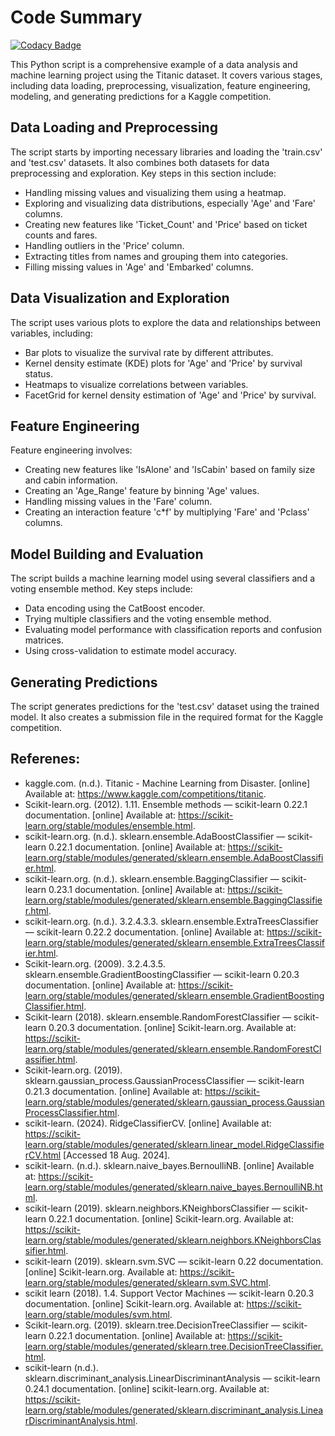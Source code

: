 # Code Summary

[![Codacy Badge](https://api.codacy.com/project/badge/Grade/4ab69129c3ac4ccca72cfd61d96c28c3)](https://app.codacy.com/gh/Abhinav330/Classification-problem-using-ensambling-on-titanic-dataset?utm_source=github.com&utm_medium=referral&utm_content=Abhinav330/Classification-problem-using-ensambling-on-titanic-dataset&utm_campaign=Badge_Grade)

This Python script is a comprehensive example of a data analysis and machine learning project using the Titanic dataset. It covers various stages, including data loading, preprocessing, visualization, feature engineering, modeling, and generating predictions for a Kaggle competition.

## Data Loading and Preprocessing

The script starts by importing necessary libraries and loading the 'train.csv' and 'test.csv' datasets. It also combines both datasets for data preprocessing and exploration. Key steps in this section include:
- Handling missing values and visualizing them using a heatmap.
- Exploring and visualizing data distributions, especially 'Age' and 'Fare' columns.
- Creating new features like 'Ticket_Count' and 'Price' based on ticket counts and fares.
- Handling outliers in the 'Price' column.
- Extracting titles from names and grouping them into categories.
- Filling missing values in 'Age' and 'Embarked' columns.

## Data Visualization and Exploration

The script uses various plots to explore the data and relationships between variables, including:
- Bar plots to visualize the survival rate by different attributes.
- Kernel density estimate (KDE) plots for 'Age' and 'Price' by survival status.
- Heatmaps to visualize correlations between variables.
- FacetGrid for kernel density estimation of 'Age' and 'Price' by survival.

## Feature Engineering

Feature engineering involves:
- Creating new features like 'IsAlone' and 'IsCabin' based on family size and cabin information.
- Creating an 'Age_Range' feature by binning 'Age' values.
- Handling missing values in the 'Fare' column.
- Creating an interaction feature 'c*f' by multiplying 'Fare' and 'Pclass' columns.

## Model Building and Evaluation

The script builds a machine learning model using several classifiers and a voting ensemble method. Key steps include:
- Data encoding using the CatBoost encoder.
- Trying multiple classifiers and the voting ensemble method.
- Evaluating model performance with classification reports and confusion matrices.
- Using cross-validation to estimate model accuracy.

## Generating Predictions

The script generates predictions for the 'test.csv' dataset using the trained model. It also creates a submission file in the required format for the Kaggle competition.

## Referenes:
- kaggle.com. (n.d.). Titanic - Machine Learning from Disaster. [online] Available at: https://www.kaggle.com/competitions/titanic.
- Scikit-learn.org. (2012). 1.11. Ensemble methods — scikit-learn 0.22.1 documentation. [online] Available at: https://scikit-learn.org/stable/modules/ensemble.html.
- scikit-learn.org. (n.d.). sklearn.ensemble.AdaBoostClassifier — scikit-learn 0.22.1 documentation. [online] Available at: https://scikit-learn.org/stable/modules/generated/sklearn.ensemble.AdaBoostClassifier.html.
- scikit-learn.org. (n.d.). sklearn.ensemble.BaggingClassifier — scikit-learn 0.23.1 documentation. [online] Available at: https://scikit-learn.org/stable/modules/generated/sklearn.ensemble.BaggingClassifier.html.
- scikit-learn.org. (n.d.). 3.2.4.3.3. sklearn.ensemble.ExtraTreesClassifier — scikit-learn 0.22.2 documentation. [online] Available at: https://scikit-learn.org/stable/modules/generated/sklearn.ensemble.ExtraTreesClassifier.html.
- Scikit-learn.org. (2009). 3.2.4.3.5. sklearn.ensemble.GradientBoostingClassifier — scikit-learn 0.20.3 documentation. [online] Available at: https://scikit-learn.org/stable/modules/generated/sklearn.ensemble.GradientBoostingClassifier.html.
- Scikit-learn (2018). sklearn.ensemble.RandomForestClassifier — scikit-learn 0.20.3 documentation. [online] Scikit-learn.org. Available at: https://scikit-learn.org/stable/modules/generated/sklearn.ensemble.RandomForestClassifier.html.
- Scikit-learn.org. (2019). sklearn.gaussian_process.GaussianProcessClassifier — scikit-learn 0.21.3 documentation. [online] Available at: https://scikit-learn.org/stable/modules/generated/sklearn.gaussian_process.GaussianProcessClassifier.html.
- scikit-learn. (2024). RidgeClassifierCV. [online] Available at: https://scikit-learn.org/stable/modules/generated/sklearn.linear_model.RidgeClassifierCV.html [Accessed 18 Aug. 2024].
- scikit-learn. (n.d.). sklearn.naive_bayes.BernoulliNB. [online] Available at: https://scikit-learn.org/stable/modules/generated/sklearn.naive_bayes.BernoulliNB.html.
- scikit-learn (2019). sklearn.neighbors.KNeighborsClassifier — scikit-learn 0.22.1 documentation. [online] Scikit-learn.org. Available at: https://scikit-learn.org/stable/modules/generated/sklearn.neighbors.KNeighborsClassifier.html.
- scikit-learn (2019). sklearn.svm.SVC — scikit-learn 0.22 documentation. [online] Scikit-learn.org. Available at: https://scikit-learn.org/stable/modules/generated/sklearn.svm.SVC.html.
- scikit learn (2018). 1.4. Support Vector Machines — scikit-learn 0.20.3 documentation. [online] Scikit-learn.org. Available at: https://scikit-learn.org/stable/modules/svm.html.
- Scikit-learn.org. (2019). sklearn.tree.DecisionTreeClassifier — scikit-learn 0.22.1 documentation. [online] Available at: https://scikit-learn.org/stable/modules/generated/sklearn.tree.DecisionTreeClassifier.html.
- scikit-learn (n.d.). sklearn.discriminant_analysis.LinearDiscriminantAnalysis — scikit-learn 0.24.1 documentation. [online] scikit-learn.org. Available at: https://scikit-learn.org/stable/modules/generated/sklearn.discriminant_analysis.LinearDiscriminantAnalysis.html. 

